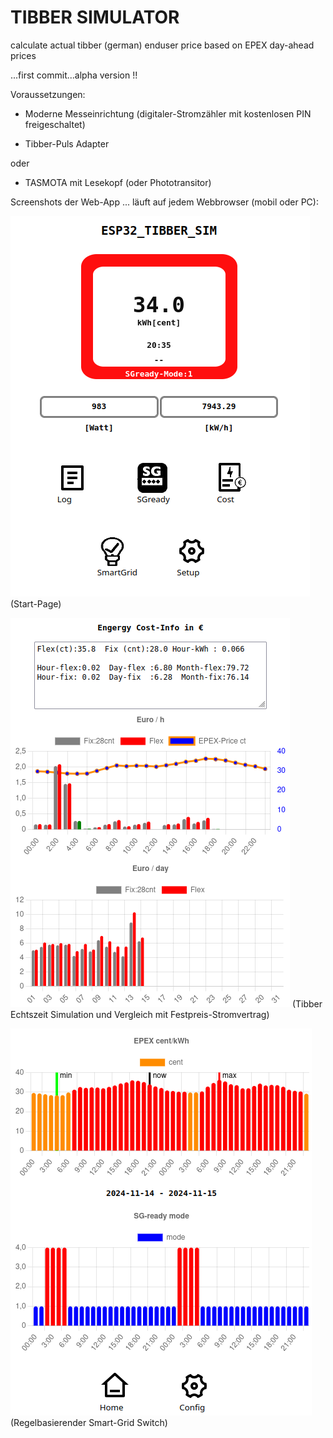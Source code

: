 
# TIBBER SIMULATOR 

calculate actual tibber (german) enduser price based on EPEX day-ahead prices

...first commit...alpha version !!

Voraussetzungen:

- Moderne Messeinrichtung (digitaler-Stromzähler mit kostenlosen PIN freigeschaltet)

- Tibber-Puls Adapter
   
oder

- TASMOTA mit Lesekopf (oder Phototransitor)


Screenshots der Web-App ... läuft auf jedem Webbrowser (mobil oder PC):

![price_sim](/pict/tibber_sim_home.png)
(Start-Page)

![price_sim](/pict/tibber_price_sim.png)
(Tibber Echtszeit Simulation und Vergleich mit Festpreis-Stromvertrag)


![smart_grid_](/pict/smart_grid_rules.png)
(Regelbasierender Smart-Grid Switch)





